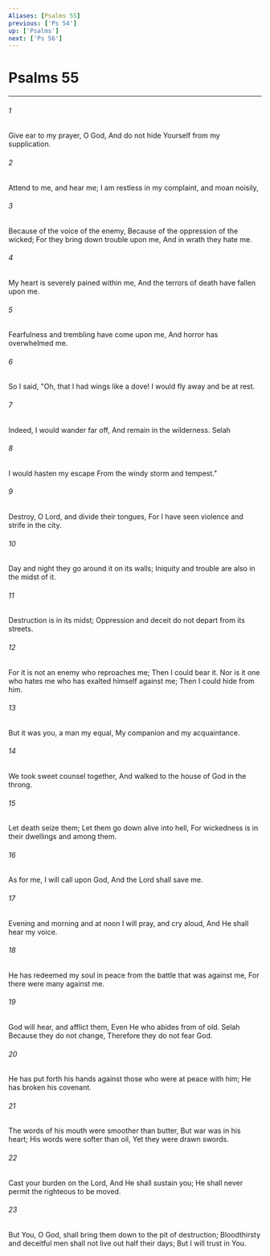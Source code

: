 ```yaml
---
Aliases: [Psalms 55]
previous: ['Ps 54']
up: ['Psalms']
next: ['Ps 56']
---
```

# Psalms 55

***


###### 1 
Give ear to my prayer, O God, And do not hide Yourself from my supplication. 

###### 2 
Attend to me, and hear me; I am restless in my complaint, and moan noisily, 

###### 3 
Because of the voice of the enemy, Because of the oppression of the wicked; For they bring down trouble upon me, And in wrath they hate me. 

###### 4 
My heart is severely pained within me, And the terrors of death have fallen upon me. 

###### 5 
Fearfulness and trembling have come upon me, And horror has overwhelmed me. 

###### 6 
So I said, "Oh, that I had wings like a dove! I would fly away and be at rest. 

###### 7 
Indeed, I would wander far off, And remain in the wilderness. Selah 

###### 8 
I would hasten my escape From the windy storm and tempest." 

###### 9 
Destroy, O Lord, and divide their tongues, For I have seen violence and strife in the city. 

###### 10 
Day and night they go around it on its walls; Iniquity and trouble are also in the midst of it. 

###### 11 
Destruction is in its midst; Oppression and deceit do not depart from its streets. 

###### 12 
For it is not an enemy who reproaches me; Then I could bear it. Nor is it one who hates me who has exalted himself against me; Then I could hide from him. 

###### 13 
But it was you, a man my equal, My companion and my acquaintance. 

###### 14 
We took sweet counsel together, And walked to the house of God in the throng. 

###### 15 
Let death seize them; Let them go down alive into hell, For wickedness is in their dwellings and among them. 

###### 16 
As for me, I will call upon God, And the Lord shall save me. 

###### 17 
Evening and morning and at noon I will pray, and cry aloud, And He shall hear my voice. 

###### 18 
He has redeemed my soul in peace from the battle that was against me, For there were many against me. 

###### 19 
God will hear, and afflict them, Even He who abides from of old. Selah Because they do not change, Therefore they do not fear God. 

###### 20 
He has put forth his hands against those who were at peace with him; He has broken his covenant. 

###### 21 
The words of his mouth were smoother than butter, But war was in his heart; His words were softer than oil, Yet they were drawn swords. 

###### 22 
Cast your burden on the Lord, And He shall sustain you; He shall never permit the righteous to be moved. 

###### 23 
But You, O God, shall bring them down to the pit of destruction; Bloodthirsty and deceitful men shall not live out half their days; But I will trust in You.
